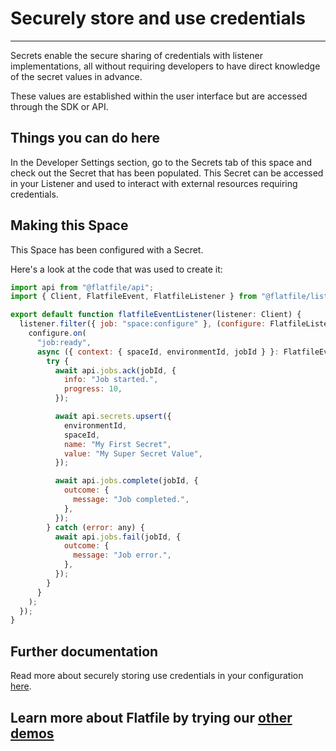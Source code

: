 # Securely store and use credentials

---

Secrets enable the secure sharing of credentials with listener implementations, all without requiring developers to have direct knowledge of the secret values in advance.

These values are established within the user interface but are accessed through the SDK or API.

## Things you can do here

In the Developer Settings section, go to the Secrets tab of this space and check out the Secret that has been populated. This Secret can be accessed in your Listener and used to interact with external resources requiring credentials.

## Making this Space

This Space has been configured with a Secret.

Here's a look at the code that was used to create it:

```jsx
import api from "@flatfile/api";
import { Client, FlatfileEvent, FlatfileListener } from "@flatfile/listener";

export default function flatfileEventListener(listener: Client) {
  listener.filter({ job: "space:configure" }, (configure: FlatfileListener) => {
    configure.on(
      "job:ready",
      async ({ context: { spaceId, environmentId, jobId } }: FlatfileEvent) => {
        try {
          await api.jobs.ack(jobId, {
            info: "Job started.",
            progress: 10,
          });

          await api.secrets.upsert({
            environmentId,
            spaceId,
            name: "My First Secret",
            value: "My Super Secret Value",
          });

          await api.jobs.complete(jobId, {
            outcome: {
              message: "Job completed.",
            },
          });
        } catch (error: any) {
          await api.jobs.fail(jobId, {
            outcome: {
              message: "Job error.",
            },
          });
        }
      }
    );
  });
}

```

## Further documentation

Read more about securely storing use credentials in your configuration <a href="https://flatfile.com/docs/guides/secrets" target="_blank">here</a>.
## Learn more about Flatfile by trying our [other demos](https://platform.flatfile.com/getting-started)
